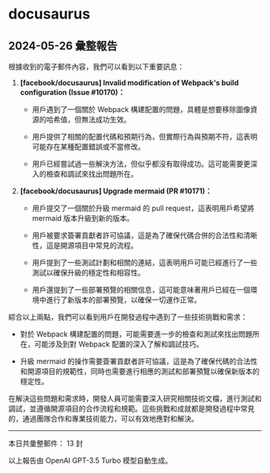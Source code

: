 # docusaurus

## 2024-05-26 彙整報告

根據收到的電子郵件內容，我們可以看到以下重要訊息：



1. **[facebook/docusaurus] Invalid modification of Webpack's build configuration (Issue #10170)：**

   - 用戶遇到了一個關於 Webpack 構建配置的問題，具體是想要移除圖像資源的哈希值，但無法成功生效。

   - 用戶提供了相關的配置代碼和預期行為，但實際行為與預期不符，這表明可能存在某種配置錯誤或不當修改。

   - 用戶已經嘗試過一些解決方法，但似乎都沒有取得成功。這可能需要更深入的檢查和調試來找出問題所在。



2. **[facebook/docusaurus] Upgrade mermaid (PR #10171)：**

   - 用戶提交了一個關於升級 mermaid 的 pull request，這表明用戶希望將 mermaid 版本升級到新的版本。

   - 用戶被要求簽署貢獻者許可協議，這是為了確保代碼合併的合法性和清晰性，這是開源項目中常見的流程。

   - 用戶提到了一些測試計劃和相關的連結，這表明用戶可能已經進行了一些測試以確保升級的穩定性和相容性。

   - 用戶還提到了一些部署預覽的相關信息，這可能意味著用戶已經在一個環境中進行了新版本的部署預覽，以確保一切運作正常。



綜合以上兩點，我們可以看到用戶在開發過程中遇到了一些技術挑戰和需求：

- 對於 Webpack 構建配置的問題，可能需要進一步的檢查和測試來找出問題所在，可能涉及到對 Webpack 配置的深入了解和調試技巧。

- 升級 mermaid 的操作需要簽署貢獻者許可協議，這是為了確保代碼的合法性和開源項目的規範性，同時也需要進行相應的測試和部署預覽以確保新版本的穩定性。



在解決這些問題和需求時，開發人員可能需要深入研究相關技術文檔，進行測試和調試，並遵循開源項目的合作流程和規範。這些挑戰和成就都是開發過程中常見的，通過團隊合作和專業技術能力，可以有效地應對和解決。



---



本日共彙整郵件： 13 封



以上報告由 OpenAI GPT-3.5 Turbo 模型自動生成。